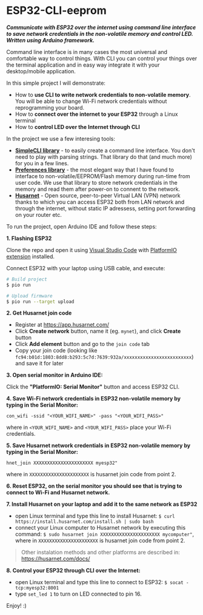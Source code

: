 # ESP32-CLI-eeprom

**_Communicate with ESP32 over the internet using command line interface to save network credentials in the non-volatile memory and control LED. Written using Arduino framework._**

Command line interface is in many cases the most universal and comfortable way to control things. With CLI you can control your things over the terminal application and in easy way integrate it with your desktop/mobile application.

In this simple project I will demonstrate:

- How to **use CLI to write network credentials to non-volatile memory**. You will be able to change Wi-Fi network credentials without reprogramming your board.
- How to **connect over the internet to your ESP32** through a Linux terminal
- How to **control LED over the Internet through CLI**


In the project we use a few interesing tools:

- **[SimpleCLI library](https://github.com/spacehuhn/SimpleCLI)** - 
to easily create a command line interface. You don't need to play with parsing strings. That library do that (and much more) for you in a few lines.
- **[Preferences library](https://github.com/espressif/arduino-esp32/blob/master/libraries/Preferences/src/Preferences.h)** - the most elegant way that I have found to interface to non-volatile/EEPROM/Flash memory during run-time from user code. We use that library to store network credentials in the memory and read them after power-on to connent to the network.
- **[Husarnet](https://github.com/husarnet/husarnet)** - Open source, peer-to-peer Virtual LAN (VPN) network thanks to which you can access ESP32 both from LAN network and through the internet, without static IP adressess, setting port forwarding on your router etc.


To run the project, open Arduino IDE and follow these steps:

**1. Flashing ESP32**

Clone the repo and open it using [Visual Studio Code](https://code.visualstudio.com/) with [PlatformIO extension](https://platformio.org/install/ide?install=vscode) installed.

Connect ESP32 with your laptop using USB cable, and execute:

```bash
# Build project
$ pio run

# Upload firmware
$ pio run --target upload
```

**2. Get Husarnet join code**

- Register at https://app.husarnet.com/
- Click **Create network** button, name it (eg. `mynet`), and click **Create** button
- Click **Add element** button and go to the `join code` tab
- Copy your join code (looking like `fc94:b01d:1803:8dd8:b293:5c7d:7639:932a/xxxxxxxxxxxxxxxxxxxxxxxxx`) and save it for later

**3. Open serial monitor in Arduino IDE:**

Click the **"PlatformIO: Serial Monitor"** button and access ESP32 CLI.

**4. Save Wi-Fi network credentials in ESP32 non-volatile memory by typing in the Serial Monitor:**

`con_wifi -ssid "<YOUR_WIFI_NAME>" -pass "<YOUR_WIFI_PASS>"`

where in `<YOUR_WIFI_NAME>` and `<YOUR_WIFI_PASS>` place your Wi-Fi credentials.

**5. Save Husarnet network credentials in ESP32 non-volatile memory by typing in the Serial Monitor:**

`hnet_join XXXXXXXXXXXXXXXXXXXXXX myesp32"`

where in `XXXXXXXXXXXXXXXXXXXXXX` is husarnet join code from point 2.

**6. Reset ESP32, on the serial monitor you should see that is trying to connect to Wi-Fi and Husarnet network.**

**7. Install Husarnet on your laptop and add it to the same network as ESP32**

- open Linux terminal and type this line to install Husarnet: `$ curl https://install.husarnet.com/install.sh | sudo bash`
- connect your Linux computer to Husarnet network by executing this command: `$ sudo husarnet join XXXXXXXXXXXXXXXXXXXXXX mycomputer"`, where in `XXXXXXXXXXXXXXXXXXXXXX` is husarnet join code from point 2.

> Other instalation methods and other platforms are described in: https://husarnet.com/docs/

**8. Control your ESP32 through CLI over the Internet:**

- open Linux terminal  and type this line to connect to ESP32: `$ socat - tcp:myesp32:8001`
- type `set_led 1` to turn on LED connected to pin 16.

Enjoy! :)
